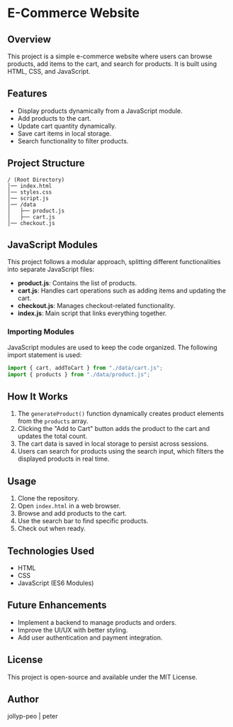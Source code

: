 # E-Commerce Website

## Overview
This project is a simple e-commerce website where users can browse products, add items to the cart, and search for products. It is built using HTML, CSS, and JavaScript.

## Features
- Display products dynamically from a JavaScript module.
- Add products to the cart.
- Update cart quantity dynamically.
- Save cart items in local storage.
- Search functionality to filter products.

## Project Structure
```
/ (Root Directory)
│── index.html
│── styles.css
│── script.js
│── /data
│   ├── product.js
│   ├── cart.js
│── checkout.js
```

## JavaScript Modules
This project follows a modular approach, splitting different functionalities into separate JavaScript files:

- **product.js**: Contains the list of products.
- **cart.js**: Handles cart operations such as adding items and updating the cart.
- **checkout.js**: Manages checkout-related functionality.
- **index.js**: Main script that links everything together.

### Importing Modules
JavaScript modules are used to keep the code organized. The following import statement is used:
```js
import { cart, addToCart } from "./data/cart.js";
import { products } from "./data/product.js";
```

## How It Works
1. The `generateProduct()` function dynamically creates product elements from the `products` array.
2. Clicking the "Add to Cart" button adds the product to the cart and updates the total count.
3. The cart data is saved in local storage to persist across sessions.
4. Users can search for products using the search input, which filters the displayed products in real time.

## Usage
1. Clone the repository.
2. Open `index.html` in a web browser.
3. Browse and add products to the cart.
4. Use the search bar to find specific products.
5. Check out when ready.

## Technologies Used
- HTML
- CSS
- JavaScript (ES6 Modules)

## Future Enhancements
- Implement a backend to manage products and orders.
- Improve the UI/UX with better styling.
- Add user authentication and payment integration.

## License
This project is open-source and available under the MIT License.

## Author
jollyp-peo | peter